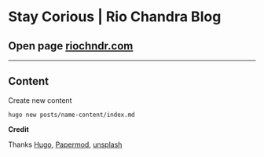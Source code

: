 # Stay Corious | Rio Chandra Blog

## Open page [riochndr.com](https://riochndr.com)

<hr />

## Content

Create new content

```
hugo new posts/name-content/index.md
```

**Credit**

Thanks [Hugo](https://gohugo.io/), [Papermod](https://github.com/adityatelange/hugo-PaperMod), [unsplash](https://unsplash.com)